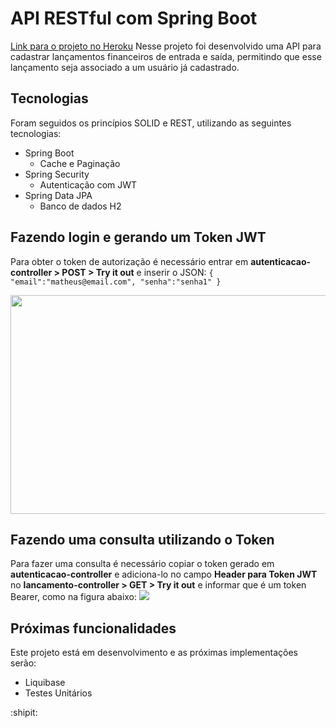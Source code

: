 # API RESTful com Spring Boot
[Link para o projeto no Heroku](https://controle-financeiro-rest.herokuapp.com/swagger-ui.html#/)
Nesse projeto foi desenvolvido uma API para cadastrar lançamentos financeiros de entrada e saída, permitindo que esse lançamento seja associado a um usuário já cadastrado.
## Tecnologias
Foram seguidos os princípios SOLID e REST, utilizando as seguintes tecnologias:
* Spring Boot
    * Cache e Paginação
* Spring Security
    * Autenticação com JWT
* Spring Data JPA
    * Banco de dados H2

## Fazendo login e gerando um Token JWT
Para obter o token de autorização é necessário entrar em **autenticacao-controller > POST > Try it out** e inserir o JSON: 
    `{
        "email":"matheus@email.com",
        "senha":"senha1"
    }`

<img src="https://user-images.githubusercontent.com/42250854/78290146-a3ae2880-74f9-11ea-981d-b1cb7fda6ccc.png" height="350" width="550" >

## Fazendo uma consulta utilizando o Token
Para fazer uma consulta é necessário copiar o token gerado em **autenticacao-controller** e adiciona-lo no campo **Header para Token JWT** no **lancamento-controller > GET > Try it out** e informar que é um token Bearer, como na figura abaixo:
<img src="https://user-images.githubusercontent.com/42250854/78292315-38feec00-74fd-11ea-9698-78ff584f2a2a.png">

## Próximas funcionalidades
Este projeto está em desenvolvimento e as próximas implementações serão:
*  Liquibase
* Testes Unitários

:shipit:
